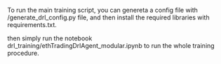 To run the main training script, you can genereta a config file with /generate_drl_config.py file, and then install the required libraries with requirements.txt. 

then simply run the notebook drl_training/ethTradingDrlAgent_modular.ipynb to run the whole training procedure. 